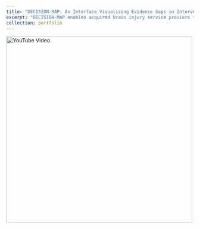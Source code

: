 ```yaml
---
title: "DECISION-MAP: An Interface Visualizing Evidence Gaps in Interventions for Acquired Brain Injuries"
excerpt: "DECISION-MAP enables acquired brain injury service proviers to effectively identify relevant information. <br/><a href='https://youtu.be/Mpn6an78XTo'> <img width='500' src='https://i.ytimg.com/vi/Mpn6an78XTo/maxresdefault.jpg' alt='YouTube Video'> </a>"
collection: portfolio
---
```


<a href='https://youtu.be/Mpn6an78XTo'> <img width='500' src='https://i.ytimg.com/vi/Mpn6an78XTo/maxresdefault.jpg' alt='YouTube Video'> </a>